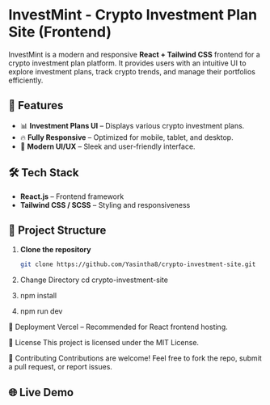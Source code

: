 # InvestMint - Crypto Investment Plan Site (Frontend)

InvestMint is a modern and responsive **<b>React + Tailwind CSS</b>** frontend for a crypto investment plan platform. It provides users with an intuitive UI to explore investment plans, track crypto trends, and manage their portfolios efficiently.

## 🚀 Features

- 📊 **Investment Plans UI** – Displays various crypto investment plans.
- 🔥 **Fully Responsive** – Optimized for mobile, tablet, and desktop.
- 🎨 **Modern UI/UX** – Sleek and user-friendly interface.

## 🛠️ Tech Stack

- **React.js** – Frontend framework
- **Tailwind CSS / SCSS** – Styling and responsiveness

## 📂 Project Structure

1. **Clone the repository**
   ```sh
   git clone https://github.com/Yasintha8/crypto-investment-site.git
   
2. Change Directory
   cd crypto-investment-site

2. npm install
3. npm run dev


🎯 Deployment
Vercel – Recommended for React frontend hosting.

📜 License
This project is licensed under the MIT License.

🙌 Contributing
Contributions are welcome! Feel free to fork the repo, submit a pull request, or report issues.

## 🌐 Live Demo



